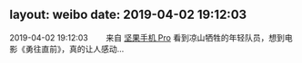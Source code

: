 layout: weibo
date: 2019-04-02 19:12:03
---
2019-04-02 19:12:03  &nbsp;&nbsp;&nbsp;&nbsp;&nbsp;&nbsp; 来自 <a href="http://app.weibo.com/t/feed/Z4AgP" rel="nofollow">坚果手机 Pro</a>
看到凉山牺牲的年轻队员，想到电影《勇往直前》，真的让人感动… ​​​
